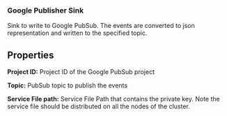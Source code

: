 ### Google Publisher Sink

Sink to write to Google PubSub. The events are converted to json representation and written to the specified topic.

## Properties

**Project ID:** Project ID of the Google PubSub project

**Topic:** PubSub topic to publish the events

**Service File path:** Service File Path that contains the private key. Note the service file should be distributed on all the nodes of the cluster.

